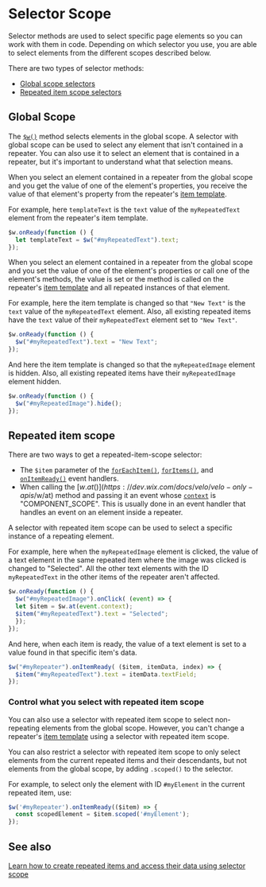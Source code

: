 # Selector Scope

Selector methods are used to select specific page elements so you can work with them in code. Depending on which selector you use, you are able to select elements from the different scopes described below.
 
There are two types of selector methods:
 
+ [Global scope selectors](#global-scope)
+ [Repeated item scope selectors](#repeated-item-scope)
 
 
## Global Scope
 
The [`$w()`](https://dev.wix.com/docs/velo/velo-only-apis/$w/$w) method selects elements in the global scope. A selector with global scope can be used to select any element that isn't contained in a repeater. You can also use it to select an element that is contained in a repeater, but it's important to understand what that selection means.
 
When you select an element contained in a repeater from the global scope and you get the value of one of the element's properties, you receive the value of that element's property from the repeater's [item template](https://dev.wix.com/docs/velo/velo-only-apis/$w/repeater/create-and-access-repeated-item-data).
 
For example, here `templateText` is the `text` value of the `myRepeatedText` element from the repeater's item template.

```javascript
$w.onReady(function () {
  let templateText = $w("#myRepeatedText").text;
});
```
 
When you select an element contained in a repeater from the global scope and you set the value of one of the element's properties or call one of the element's methods, the value is set or the method is called on the repeater's [item template](https://dev.wix.com/docs/velo/velo-only-apis/$w/repeater/create-and-access-repeated-item-data) and all repeated instances of that element.
 
 
For example, here the item template is changed so that `"New Text"` is the `text` value of the `myRepeatedText` element. Also, all existing repeated items have the `text` value of their `myRepeatedText` element set to `"New Text"`.
 
```javascript
$w.onReady(function () {
  $w("#myRepeatedText").text = "New Text";
});
```
 
And here the item template is changed so that the `myRepeatedImage` element is hidden. Also, all existing repeated items have their `myRepeatedImage` element hidden.
 
```javascript
$w.onReady(function () {
  $w("#myRepeatedImage").hide();
});
```
 
## Repeated item scope
  
There are two ways to get a repeated-item-scope selector:
 
   + The `$item` parameter of the [`forEachItem()`](https://dev.wix.com/docs/velo/velo-only-apis/$w/repeater/for-each-item),
     [`forItems()`](#forItems), and [`onItemReady()`](https://dev.wix.com/docs/velo/velo-only-apis/$w/repeater/on-item-ready) event handlers.
   + When calling the [$w.at()](https://dev.wix.com/docs/velo/velo-only-apis/$w/at) method and passing it an event whose [`context`](https://dev.wix.com/docs/velo/velo-only-apis/$w/at) is "COMPONENT_SCOPE". This is usually done in an event handler that handles an event on an element inside a repeater.
 
 
A selector with repeated item scope can be used to select a specific instance of a repeating element.
 
For example, here when the `myRepeatedImage` element is clicked, the value of a text element in the same repeated item where the image was clicked is changed to "Selected". All the other text elements with the ID `myRepeatedText` in the other items of the repeater aren't affected.
 
```javascript
$w.onReady(function () {
  $w("#myRepeatedImage").onClick( (event) => {
  let $item = $w.at(event.context);
  $item("#myRepeatedText").text = "Selected";
  });
});
```
 
And here, when each item is ready, the value of a text element is set to a value found in that specific item's data.
 
```javascript
$w("#myRepeater").onItemReady( ($item, itemData, index) => {
  $item("#myRepeatedText").text = itemData.textField;
});
```

### Control what you select with repeated item scope

You can also use a selector with repeated item scope to select non-repeating elements from the global scope. However, you can't change a repeater's [item template](https://dev.wix.com/docs/velo/velo-only-apis/$w/repeater/create-and-access-repeated-item-data) using a selector with repeated item scope.
 
You can also restrict a selector with repeated item scope to only select elements from the current repeated items and their descendants, but not elements from the global scope, by adding `.scoped()` to the selector.

For example, to select only the element with ID `#myElement` in the current repeated item, use:

```javascript
$w('#myRepeater').onItemReady(($item) => {
  const scopedElement = $item.scoped('#myElement');
});
```

## See also

[Learn how to create repeated items and access their data using selector scope](https://dev.wix.com/docs/velo/velo-only-apis/$w/repeater/create-and-access-repeated-item-data)